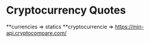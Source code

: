 
# Cryptocurrency Quotes

**currencies =>  statics
**cryptocurrencie => https://min-api.cryptocompare.com/